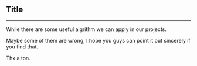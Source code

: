 ## Title

---
While there are some useful algrithm we can apply in our projects.

Maybe some of them are wrong, I hope you guys can point it out sincerely if you find that.

Thx a ton.
